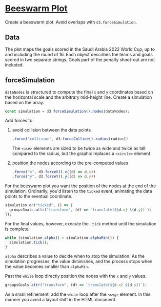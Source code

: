 # [Beeswarm Plot](https://codepen.io/borntofrappe/full/RwJdomB)

Create a beeswarm plot. Avoid overlaps with `d3.forceSimulation`.

## Data

The plot maps the goals scored in the Saudi Arabia 2022 World Cup, up to and including the round of 16. Each object describes the teams and goals scored in two separate strings. Goals part of the penalty shoot-out are not included.

## forceSimulation

`dataNodes` is structured to compute the final `x` and `y` coordinates based on the horizontal scale and the arbitrary mid-height line. Create a simulation based on the array.

```js
const simulation = d3.forceSimulation().nodes(dataNodes);
```

Add forces to:

1. avoid collision between the data points

   ```js
   .force("collision", d3.forceCollide().radius(radius))
   ```

   The `<use>` elements are sized to be twice as wide and twice as tall compared to the radius, but the graphic replaces a `<circle>` element

2. position the nodes according to the pre-computed values

   ```js
   .force("x", d3.forceX().x((d) => d.x))
   .force("y", d3.forceY().y((d) => d.y))
   ```

For the beeswarm plot you want the position of the nodes at the end of the simulation. Ordinarily, you'd listen to the `ticked` event, animating the data points to the eventual coordinate.

```js
simulation.on("ticked", () => {
  groupsGoals.attr("transform", (d) => `translate(${d.x} ${d.y})`);
});
```

For the final values, however, execute the `.tick` method until the simulation is complete.

```js
while (simulation.alpha() > simulation.alphaMin()) {
  simulation.tick();
}
```

`alpha` describes a value to decide when to stop the simulation. As the simulation progresses, the value diminishes, and the process stops when the value becomes smaller than `alphaMin`.

Past the `while` loop directly position the nodes with the `x` and `y` values.

```js
groupsGoals.attr("transform", (d) => `translate(${d.x} ${d.y})`);
```

As a small refinement, add the `while` loop after the `<svg>` element. In this manner you avoid a layout shift in the HTML document.
